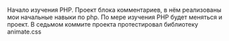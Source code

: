 Начало изучения PHP. Проект блока комментариев, в нём реализованы мои начальные навыки по php.
По мере изучения PHP будет меняться и проект.
В седьмом коммите проекта протестировал библиотеку animate.css  
